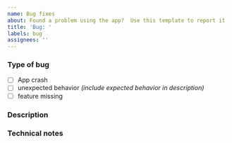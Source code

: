 ```yaml
---
name: Bug fixes
about: Found a problem using the app?  Use this template to report it
title: 'Bug: '
labels: bug
assignees: ''
---
```


### Type of bug

- [ ] App crash
- [ ] unexpected behavior _(include expected behavior in description)_
- [ ] feature missing

### Description

### Technical notes
